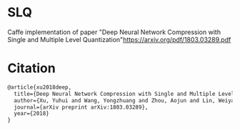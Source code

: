 # SLQ
Caffe implementation of paper "Deep Neural Network Compression with Single and Multiple Level Quantization"<https://arxiv.org/pdf/1803.03289.pdf><br>

# Citation
```latex
@article{xu2018deep,
  title={Deep Neural Network Compression with Single and Multiple Level Quantization},
  author={Xu, Yuhui and Wang, Yongzhuang and Zhou, Aojun and Lin, Weiyao and Xiong, Hongkai},
  journal={arXiv preprint arXiv:1803.03289},
  year={2018}
}
